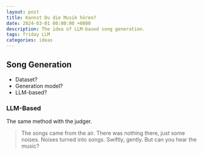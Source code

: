 ```yaml
---
layout: post
title: Kannst Du die Musik hören?
date: 2024-03-01 00:00:00 +0800
description: The idea of LLM-based song generation.
tags: friday LLM
categories: ideas
---
```


## Song Generation

- Dataset?
- Generation model?
- LLM-based?

### LLM-Based

The same method with the judger.

> The songs came from the air. There was nothing there, just some noises. Noises turned into songs. Swiftly, gently.
> But can you hear the music?

